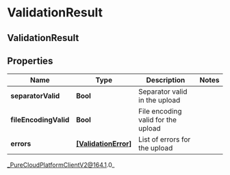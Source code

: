 # ValidationResult

## ValidationResult

## Properties

|Name | Type | Description | Notes|
|------------ | ------------- | ------------- | -------------|
| **separatorValid** | **Bool** | Separator valid in the upload | |
| **fileEncodingValid** | **Bool** | File encoding valid for the upload | |
| **errors** | [**[ValidationError]**]([ValidationError]) | List of errors for the upload | |



_PureCloudPlatformClientV2@164.1.0_
